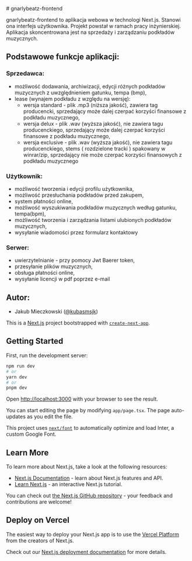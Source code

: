 
﻿# gnarlybeatz-frontend

gnarlybeatz-frontend to aplikacja webowa w technologi Next.js. Stanowi ona interfejs użytkownika.
Projekt powstał w ramach pracy inżynierskiej. Aplikacja skoncentrowana jest
na sprzedaży i zarządzaniu podkładów muzycznych.

## Podstawowe funkcje aplikacji:
### Sprzedawca:
* możliwość dodawania, archiwizacji, edycji różnych podkładów muzycznych z uwzględnieniem gatunku, tempa (bmp),
* lease (wynajem podkładu z względu na wersję):
	- wersja standard - plik .mp3 (niższa jakość), zawiera tag producencki, sprzedający może dalej czerpać korzyści finansowe z podkładu muzycznego,
	- wersja delux - plik .wav (wyższa jakość), nie zawiera tagu producenckiego, sprzedający może dalej czerpać korzyści finansowe z podkładu muzycznego,
	- wersja exclusive - plik .wav (wyższa jakość), nie zawiera tagu producenckiego, stems ( rozdzielone tracki ) spakowany w winrar/zip, sprzedający nie może czerpać korzyści finansowych z podkładu muzycznego

### Użytkownik:
* możliwość tworzenia i edycji profilu użytkownika,
* możliwość przesłuchania podkładów przed zakupem,
* system płatności online,
* możliwość wyszukiwania podkładów muzycznych według gatunku, tempa(bpm),
* możliwość tworzenia i zarządzania listami ulubionych podkładów muzycznych,
* wysyłanie wiadomości przez formularz kontaktowy

### Serwer:
*	uwierzytelnianie - przy pomocy Jwt Baerer token,
*	przesyłanie plików muzycznych,
*	obsługa płatności online,
*	wysyłanie licencji w pdf poprzez e-mail

## Autor:
* Jakub Mieczkowski ([@kubasmsjk]( https://github.com/kubasmsjk))

This is a [Next.js](https://nextjs.org/) project bootstrapped with [`create-next-app`](https://github.com/vercel/next.js/tree/canary/packages/create-next-app).

## Getting Started

First, run the development server:

```bash
npm run dev
# or
yarn dev
# or
pnpm dev
```

Open [http://localhost:3000](http://localhost:3000) with your browser to see the result.

You can start editing the page by modifying `app/page.tsx`. The page auto-updates as you edit the file.

This project uses [`next/font`](https://nextjs.org/docs/basic-features/font-optimization) to automatically optimize and load Inter, a custom Google Font.

## Learn More

To learn more about Next.js, take a look at the following resources:

- [Next.js Documentation](https://nextjs.org/docs) - learn about Next.js features and API.
- [Learn Next.js](https://nextjs.org/learn) - an interactive Next.js tutorial.

You can check out [the Next.js GitHub repository](https://github.com/vercel/next.js/) - your feedback and contributions are welcome!

## Deploy on Vercel

The easiest way to deploy your Next.js app is to use the [Vercel Platform](https://vercel.com/new?utm_medium=default-template&filter=next.js&utm_source=create-next-app&utm_campaign=create-next-app-readme) from the creators of Next.js.

Check out our [Next.js deployment documentation](https://nextjs.org/docs/deployment) for more details.
